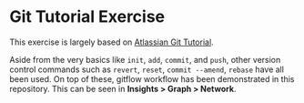# Git Tutorial Exercise

This exercise is largely based on [Atlassian Git Tutorial](https://www.atlassian.com/git/tutorials).

Aside from the very basics like `init`, `add`, `commit`, and `push`, other version control commands such as `revert`, `reset`, `commit --amend`, `rebase` have all been used. On top of these, gitflow workflow has been demonstrated in this repository. This can be seen in **Insights > Graph > Network**.
